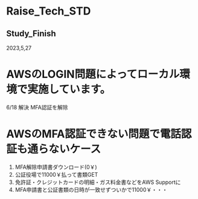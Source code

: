 # Raise_Tech_STD

## Study_Finish
2023,5,27

# AWSのLOGIN問題によってローカル環境で実施しています。
  6/18 解決 MFA認証を解除
# AWSのMFA認証できない問題で電話認証も通らないケース
 
 1. MFA解除申請書ダウンロード(0￥)
 2. 公証役場で11000￥払って書類GET
 3. 免許証・クレジットカードの明細・ガス料金書などをAWS Supportに
 4. MFA申請書と公証書類の日時が一致せずついかで11000￥・・・
